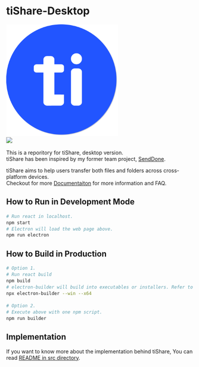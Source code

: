 
# tiShare-Desktop
<img src="https://raw.githubusercontent.com/dlguswo333/tishare-desktop/main/public/icon.png" width="300px"/>
<br>

<img src="https://dlguswo333.github.io/tishare-docs/desktop-run.png" width="960px"/>
<br>

This is a reporitory for tiShare, desktop version.<br>
tiShare has been inspired by my former team project, [SendDone](https://github.com/La-Beaute/SendDone-Desktop).
<br>

tiShare aims to help users transfer both files and folders across cross-platform devices.<br>
Checkout for more [Documentaiton](https://dlguswo333.github.io/tishare-docs) for more information and FAQ.
<br>

## How to Run in Development Mode
```bash
# Run react in localhost.
npm start
# Electron will load the web page above.
npm run electron
```

## How to Build in Production
```bash
# Option 1.
# Run react build
npm build
# electron-builder will build into executables or installers. Refer to its document for detail.
npx electron-builder --win --x64

# Option 2.
# Execute above with one npm script.
npm run builder
```

## Implementation
If you want to know more about the implementation behind tiShare,
You can read [README in src directory](src/README.md).
